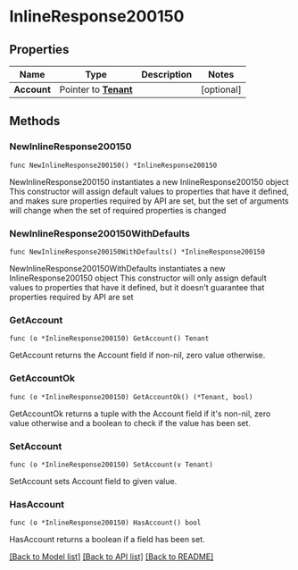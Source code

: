 # InlineResponse200150

## Properties

Name | Type | Description | Notes
------------ | ------------- | ------------- | -------------
**Account** | Pointer to [**Tenant**](tenant.md) |  | [optional] 

## Methods

### NewInlineResponse200150

`func NewInlineResponse200150() *InlineResponse200150`

NewInlineResponse200150 instantiates a new InlineResponse200150 object
This constructor will assign default values to properties that have it defined,
and makes sure properties required by API are set, but the set of arguments
will change when the set of required properties is changed

### NewInlineResponse200150WithDefaults

`func NewInlineResponse200150WithDefaults() *InlineResponse200150`

NewInlineResponse200150WithDefaults instantiates a new InlineResponse200150 object
This constructor will only assign default values to properties that have it defined,
but it doesn't guarantee that properties required by API are set

### GetAccount

`func (o *InlineResponse200150) GetAccount() Tenant`

GetAccount returns the Account field if non-nil, zero value otherwise.

### GetAccountOk

`func (o *InlineResponse200150) GetAccountOk() (*Tenant, bool)`

GetAccountOk returns a tuple with the Account field if it's non-nil, zero value otherwise
and a boolean to check if the value has been set.

### SetAccount

`func (o *InlineResponse200150) SetAccount(v Tenant)`

SetAccount sets Account field to given value.

### HasAccount

`func (o *InlineResponse200150) HasAccount() bool`

HasAccount returns a boolean if a field has been set.


[[Back to Model list]](../README.md#documentation-for-models) [[Back to API list]](../README.md#documentation-for-api-endpoints) [[Back to README]](../README.md)


